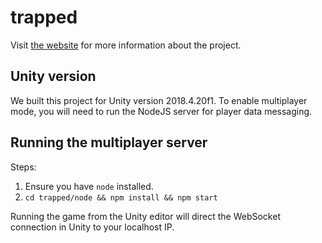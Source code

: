 # trapped

Visit [the website](https://lizzy.wiki/trapped/) for more information about the project.

## Unity version

We built this project for Unity version 2018.4.20f1. To enable multiplayer mode, you will need to run the NodeJS server for player data messaging.

## Running the multiplayer server

Steps:

1. Ensure you have `node` installed.
2. `cd trapped/node && npm install && npm start`

Running the game from the Unity editor will direct the WebSocket connection in Unity to your localhost IP.


